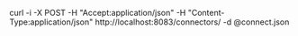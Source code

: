 curl -i -X POST -H "Accept:application/json" -H  "Content-Type:application/json" http://localhost:8083/connectors/ -d @connect.json